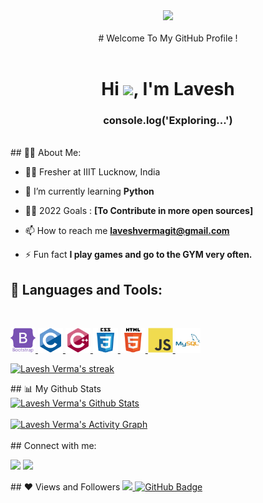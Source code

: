 <div align="center"><a href="#"><img width="50%" height="auto" src="https://c.tenor.com/2uyENRmiUt0AAAAC/coding.gif" height="175px"/></a></div>
<br>
<div align="center"># Welcome To My GitHub Profile !</div>
<br>
<h1 align="center">Hi <img src="https://raw.githubusercontent.com/MartinHeinz/MartinHeinz/master/wave.gif" width="30px">, I'm Lavesh</h1>
<h3 align="center">console.log('Exploring...')</h3>
<br>
## 🙋‍♂️ About Me:

- 👨‍🎓 Fresher at IIIT Lucknow, India

- 🌱 I’m currently learning **Python**

- 👨‍💻 2022 Goals : **[To Contribute in more open sources]**

- 📫 How to reach me **laveshvermagit@gmail.com**

- ⚡ Fun fact **I play games and go to the GYM very often.**

## 🚀 Languages and Tools:
<br>
<p align="left"> <a href="https://getbootstrap.com" target="_blank" rel="noreferrer"> <img src="https://raw.githubusercontent.com/devicons/devicon/master/icons/bootstrap/bootstrap-plain-wordmark.svg" alt="bootstrap" width="40" height="40"/> </a> <a href="https://www.cprogramming.com/" target="_blank" rel="noreferrer"> <img src="https://raw.githubusercontent.com/devicons/devicon/master/icons/c/c-original.svg" alt="c" width="40" height="40"/> </a> <a href="https://www.w3schools.com/cpp/" target="_blank" rel="noreferrer"> <img src="https://raw.githubusercontent.com/devicons/devicon/master/icons/cplusplus/cplusplus-original.svg" alt="cplusplus" width="40" height="40"/> </a> <a href="https://www.w3schools.com/css/" target="_blank" rel="noreferrer"> <img src="https://raw.githubusercontent.com/devicons/devicon/master/icons/css3/css3-original-wordmark.svg" alt="css3" width="40" height="40"/> </a> <a href="https://www.w3.org/html/" target="_blank" rel="noreferrer"> <img src="https://raw.githubusercontent.com/devicons/devicon/master/icons/html5/html5-original-wordmark.svg" alt="html5" width="40" height="40"/> </a> <a href="https://developer.mozilla.org/en-US/docs/Web/JavaScript" target="_blank" rel="noreferrer"> <img src="https://raw.githubusercontent.com/devicons/devicon/master/icons/javascript/javascript-original.svg" alt="javascript" width="40" height="40"/> </a> <a href="https://www.mysql.com/" target="_blank" rel="noreferrer"> <img src="https://raw.githubusercontent.com/devicons/devicon/master/icons/mysql/mysql-original-wordmark.svg" alt="mysql" width="40" height="40"/> </a> </p>
<p>
    <a href="https://github.com/laveshverma007/github-readme-streak-stats">
        <img title="🔥 Get streak stats for your profile at git.io/streak-stats" alt="Lavesh Verma's streak" src="https://github-readme-streak-stats.herokuapp.com/?user=laveshverma007&theme=black-ice&hide_border=true&stroke=0000&background=060A0CD0"/>
    </a>
</p>
## 📊 My Github Stats
  <br/>
    <a href="https://github.com/laveshverma007/github-readme-stats" target="_blank"><img alt="Lavesh Verma's Github Stats" src="https://github-readme-stats.vercel.app/api?username=laveshverma007&show_icons=true&count_private=true&theme=react&hide_border=true&bg_color=0D1117" /></a>
  
<br/>
<br/>
<a href="https://github.com/laveshverma007/github-readme-activity-graph" target="_blank"><img alt="Lavesh Verma's Activity Graph" src="https://activity-graph.herokuapp.com/graph?username=laveshverma007&bg_color=0D1117&color=5BCDEC&line=5BCDEC&point=FFFFFF&hide_border=true" /></a>
<br/>
<br/>
## Connect with me:
<p align="left">
<a href = "linkedin.com/in/lavesh-soni-1086471a8/" target="_blank"><img src="https://img.icons8.com/fluent/48/000000/linkedin.png"/></a>
<a href = "https://www.instagram.com/lit.lavesh/" target="_blank"><img src="https://img.icons8.com/fluent/48/000000/instagram-new.png"/></a>
</p>
## ❤ Views and Followers
<a href="https://github.com/laveshverma007/github-profile-views-counter" target="_blank">
    <img src="https://komarev.com/ghpvc/?username=laveshverma007">
</a>
<a href="https://github.com/laveshverma007?tab=followers" target="_blank"><img src="https://img.shields.io/github/followers/laveshverma007?label=Followers&style=social" alt="GitHub Badge"></a>
